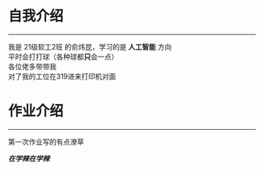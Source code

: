 # 自我介绍
---
我是 21级软工2班 的俞炜昆，学习的是 **人工智能** 方向  
平时会打打球（各种球都**只**会一点）  
各位佬多带带我  
对了我的工位在319进来打印机对面  

# 作业介绍
---
第一次作业写的有点潦草  

***在学辣在学辣***  
